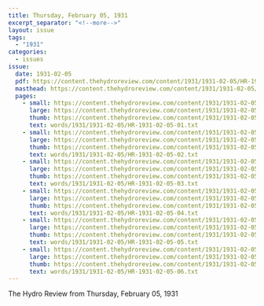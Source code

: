 ```yaml
---
title: Thursday, February 05, 1931
excerpt_separator: "<!--more-->"
layout: issue
tags:
  - "1931"
categories:
  - issues
issue:
  date: 1931-02-05
  pdf: https://content.thehydroreview.com/content/1931/1931-02-05/HR-1931-02-05.pdf
  masthead: https://content.thehydroreview.com/content/1931/1931-02-05/masthead/HR-1931-02-05.jpg
  pages:
    - small: https://content.thehydroreview.com/content/1931/1931-02-05/small/HR-1931-02-05-01.jpg
      large: https://content.thehydroreview.com/content/1931/1931-02-05/large/HR-1931-02-05-01.jpg
      thumb: https://content.thehydroreview.com/content/1931/1931-02-05/thumbnails/HR-1931-02-05-01.jpg
      text: words/1931/1931-02-05/HR-1931-02-05-01.txt
    - small: https://content.thehydroreview.com/content/1931/1931-02-05/small/HR-1931-02-05-02.jpg
      large: https://content.thehydroreview.com/content/1931/1931-02-05/large/HR-1931-02-05-02.jpg
      thumb: https://content.thehydroreview.com/content/1931/1931-02-05/thumbnails/HR-1931-02-05-02.jpg
      text: words/1931/1931-02-05/HR-1931-02-05-02.txt
    - small: https://content.thehydroreview.com/content/1931/1931-02-05/small/HR-1931-02-05-03.jpg
      large: https://content.thehydroreview.com/content/1931/1931-02-05/large/HR-1931-02-05-03.jpg
      thumb: https://content.thehydroreview.com/content/1931/1931-02-05/thumbnails/HR-1931-02-05-03.jpg
      text: words/1931/1931-02-05/HR-1931-02-05-03.txt
    - small: https://content.thehydroreview.com/content/1931/1931-02-05/small/HR-1931-02-05-04.jpg
      large: https://content.thehydroreview.com/content/1931/1931-02-05/large/HR-1931-02-05-04.jpg
      thumb: https://content.thehydroreview.com/content/1931/1931-02-05/thumbnails/HR-1931-02-05-04.jpg
      text: words/1931/1931-02-05/HR-1931-02-05-04.txt
    - small: https://content.thehydroreview.com/content/1931/1931-02-05/small/HR-1931-02-05-05.jpg
      large: https://content.thehydroreview.com/content/1931/1931-02-05/large/HR-1931-02-05-05.jpg
      thumb: https://content.thehydroreview.com/content/1931/1931-02-05/thumbnails/HR-1931-02-05-05.jpg
      text: words/1931/1931-02-05/HR-1931-02-05-05.txt
    - small: https://content.thehydroreview.com/content/1931/1931-02-05/small/HR-1931-02-05-06.jpg
      large: https://content.thehydroreview.com/content/1931/1931-02-05/large/HR-1931-02-05-06.jpg
      thumb: https://content.thehydroreview.com/content/1931/1931-02-05/thumbnails/HR-1931-02-05-06.jpg
      text: words/1931/1931-02-05/HR-1931-02-05-06.txt
---
```


The Hydro Review from Thursday, February 05, 1931

<!--more-->

